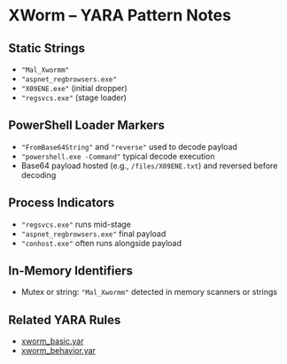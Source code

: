 # XWorm – YARA Pattern Notes

## Static Strings
- `"Mal_Xwormm"`
- `"aspnet_regbrowsers.exe"`
- `"X09ENE.exe"` (initial dropper)
- `"regsvcs.exe"` (stage loader)

## PowerShell Loader Markers
- `"FromBase64String"` and `"reverse"` used to decode payload
- `"powershell.exe -Command"` typical decode execution
- Base64 payload hosted (e.g., `/files/X09ENE.txt`) and reversed before decoding

## Process Indicators
- `"regsvcs.exe"` runs mid-stage
- `"aspnet_regbrowsers.exe"` final payload
- `"conhost.exe"` often runs alongside payload

## In-Memory Identifiers
- Mutex or string: `"Mal_Xwormm"` detected in memory scanners or strings

## Related YARA Rules
- [xworm_basic.yar](https://github.com/Sab0x1D/ghostyara/blob/main/families/xworm_basic.yar)
- [xworm_behavior.yar](https://github.com/Sab0x1D/ghostyara/blob/main/ttps/xworm_behavior.yar)
